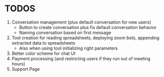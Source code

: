 # TODOS
1. Conversation management (plus default conversation for new users)
    - Button to create conversation plus fix default conversation behavior
    - Naming conversation based on first message
2. Tool creation for reading spreadsheets, deploying zoom bots, appending extracted data to spreadsheets
    - Also when using tool initializing right parameters
3. Better color scheme for chat UI
4. Payment processing (and restricting users if they run out of meeting hours)
5. Support Page